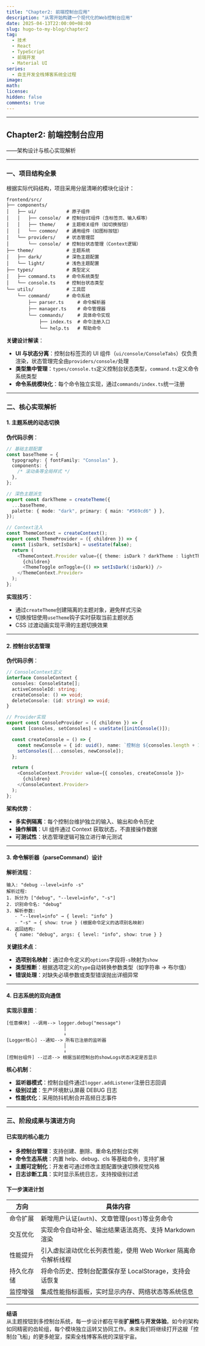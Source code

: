 ```yaml
---
title: "Chapter2: 前端控制台应用"
description: "从零开始构建一个现代化的Web控制台应用"
date: 2025-04-13T22:00:00+08:00
slug: hugo-to-my-blog/chapter2
tag:
  - 技术
  - React
  - TypeScript
  - 前端开发
  - Material UI
series:
  - 自主开发全栈博客系统全过程
image:
math:
license:
hidden: false
comments: true
---
```


---

## Chapter2: 前端控制台应用

——架构设计与核心实现解析

---

### 一、项目结构全景

根据实际代码结构，项目采用分层清晰的模块化设计：

```
frontend/src/
├── components/
│   ├── ui/           # 原子组件
│   │   ├── console/  # 控制台UI组件（含标签页、输入框等）
│   │   ├── theme/    # 主题相关组件（如切换按钮）
│   │   └── common/   # 通用组件（如图标按钮）
│   └── providers/    # 状态管理层
│       └── console/  # 控制台状态管理（Context逻辑）
├── theme/            # 主题系统
│   ├── dark/         # 深色主题配置
│   └── light/        # 浅色主题配置
├── types/            # 类型定义
│   ├── command.ts    # 命令系统类型
│   └── console.ts    # 控制台状态类型
└── utils/            # 工具层
    └── command/      # 命令系统
        ├── parser.ts     # 命令解析器
        ├── manager.ts    # 命令管理器
        └── commands/     # 具体命令实现
            ├── index.ts  # 命令注册入口
            └── help.ts   # 帮助命令
```

**关键设计解读**：

- **UI 与状态分离**：控制台标签页的 UI 组件（`ui/console/ConsoleTabs`）仅负责渲染，状态管理完全由`providers/console/`处理
- **类型集中管理**：`types/console.ts`定义控制台状态类型，`command.ts`定义命令系统类型
- **命令系统模块化**：每个命令独立实现，通过`commands/index.ts`统一注册

---

### 二、核心实现解析

#### 1. 主题系统的动态切换

**伪代码示例**：

```typescript
// 基础主题配置
const baseTheme = {
  typography: { fontFamily: "Consolas" },
  components: {
    /* 滚动条等全局样式 */
  },
};

// 深色主题派生
export const darkTheme = createTheme({
  ...baseTheme,
  palette: { mode: "dark", primary: { main: "#569cd6" } },
});

// Context注入
const ThemeContext = createContext();
export const ThemeProvider = ({ children }) => {
  const [isDark, setIsDark] = useState(false);
  return (
    <ThemeContext.Provider value={{ theme: isDark ? darkTheme : lightTheme }}>
      {children}
      <ThemeToggle onToggle={() => setIsDark(!isDark)} />
    </ThemeContext.Provider>
  );
};
```

**实现技巧**：

- 通过`createTheme`创建隔离的主题对象，避免样式污染
- 切换按钮使用`useTheme`钩子实时获取当前主题状态
- CSS 过渡动画实现平滑的主题切换效果

---

#### 2. 控制台状态管理

**伪代码示例**：

```typescript
// ConsoleContext定义
interface ConsoleContext {
  consoles: ConsoleState[];
  activeConsoleId: string;
  createConsole: () => void;
  deleteConsole: (id: string) => void;
}

// Provider实现
export const ConsoleProvider = ({ children }) => {
  const [consoles, setConsoles] = useState([initConsole()]);

  const createConsole = () => {
    const newConsole = { id: uuid(), name: `控制台 ${consoles.length + 1}` };
    setConsoles([...consoles, newConsole]);
  };

  return (
    <ConsoleContext.Provider value={{ consoles, createConsole }}>
      {children}
    </ConsoleContext.Provider>
  );
};
```

**架构优势**：

- **多实例隔离**：每个控制台维护独立的输入、输出和命令历史
- **操作解耦**：UI 组件通过 Context 获取状态，不直接操作数据
- **可测试性**：状态管理逻辑可独立进行单元测试

---

#### 3. 命令解析器（parseCommand）设计

**解析流程**：

```plaintext
输入: "debug --level=info -s"
解析过程:
1. 拆分为 ["debug", "--level=info", "-s"]
2. 识别命令名: "debug"
3. 解析参数:
   - "--level=info" → { level: "info" }
   - "-s" → { show: true } (根据命令定义的选项别名映射)
4. 返回结构:
   { name: "debug", args: { level: "info", show: true } }
```

**关键技术点**：

- **选项别名映射**：通过命令定义的`options`字段将`-s`映射为`show`
- **类型推断**：根据选项定义的`type`自动转换参数类型（如字符串 → 布尔值）
- **错误处理**：对缺失必填参数或类型错误抛出详细异常

---

#### 4. 日志系统的双向通信

**实现示意图**：

```
[任意模块] --调用--> logger.debug("message")
                     │
                     ↓
[Logger核心] --通知--> 所有已注册的监听器
                     │
                     ↓
[控制台组件] --过滤--> 根据当前控制台的showLogs状态决定是否显示
```

**核心机制**：

- **监听器模式**：控制台组件通过`logger.addListener`注册日志回调
- **级别过滤**：生产环境默认屏蔽 DEBUG 日志
- **性能优化**：采用防抖机制合并高频日志事件

---

### 三、阶段成果与演进方向

#### 已实现的核心能力

- **多控制台管理**：支持创建、删除、重命名控制台实例
- **命令生态系统**：内置 help、debug、cls 等基础命令，支持扩展
- **主题可定制化**：开发者可通过修改主题配置快速切换视觉风格
- **日志诊断工具**：实时显示系统日志，支持按级别过滤

#### 下一步演进计划

| 方向       | 具体内容                                                     |
| ---------- | ------------------------------------------------------------ |
| 命令扩展   | 新增用户认证(`auth`)、文章管理(`post`)等业务命令             |
| 交互优化   | 实现命令自动补全、输出结果语法高亮、支持 Markdown 渲染       |
| 性能提升   | 引入虚拟滚动优化长列表性能，使用 Web Worker 隔离命令解析线程 |
| 持久化存储 | 将命令历史、控制台配置保存至 LocalStorage，支持会话恢复      |
| 监控增强   | 集成性能指标面板，实时显示内存、网络状态等系统信息           |

---

**结语**  
从主题按钮到多控制台系统，每一步设计都在平衡**扩展性**与**开发体验**。如今的架构如同精密的齿轮组，每个模块独立运转又协同工作。未来我们将继续打开这艘「控制台飞船」的更多舱室，探索全栈博客系统的深层宇宙。
